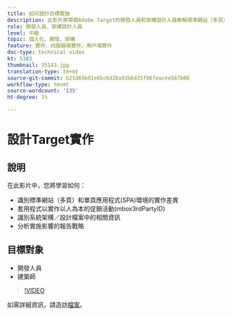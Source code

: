 ```yaml
---
title: 如何設計目標實施
description: 此影片將帶領Adobe Target的開發人員和架構設計人員瞭解標準網站（多頁）和單頁應用程式(SPA)環境的實作差異。 瞭解如何套用程式來實作以人為本的促銷活動(mbox3rdPartyID)、在系統架構／設計檔案中識別相關資訊，以及分析報告策略以瞭解實作意義。
role: 開發人員、架構設計人員
level: 中級
topic: 個人化、開發、架構
feature: 實作、伺服器端實作、用戶端實作
doc-type: technical video
kt: 5383
thumbnail: 35143.jpg
translation-type: tm+mt
source-git-commit: b21d69b01e6bc6d2ba93b6425f86feacee567b06
workflow-type: tm+mt
source-wordcount: '135'
ht-degree: 1%

---
```



# 設計Target實作

## 說明

在此影片中，您將學習如何：

* 識別標準網站（多頁）和單頁應用程式(SPA)環境的實作差異
* 套用程式以實作以人為本的促銷活動(mbox3rdPartyID)
* 識別系統架構／設計檔案中的相關資訊
* 分析實施影響的報告戰略

## 目標對象

* 開發人員
* 建築師

>[!VIDEO](https://video.tv.adobe.com/v/35143/?quality=12)

如需詳細資訊，請造訪[檔案](https://docs.adobe.com/content/help/en/target/using/implement-target/implementing-target.html)。
